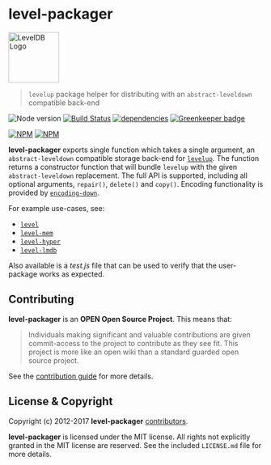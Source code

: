 level-packager
==============

<img alt="LevelDB Logo" height="100" src="http://leveldb.org/img/logo.svg">

> `levelup` package helper for distributing with an `abstract-leveldown` compatible back-end

![Node version](https://img.shields.io/badge/Node.js-%3E%3D6.0.0-orange.svg?style=flat-square)
[![Build Status](https://secure.travis-ci.org/Level/packager.png)](http://travis-ci.org/Level/packager)
[![dependencies](https://david-dm.org/Level/packager.svg)](https://david-dm.org/level/packager)
[![Greenkeeper badge](https://badges.greenkeeper.io/Level/packager.svg)](https://greenkeeper.io/)

[![NPM](https://nodei.co/npm/level-packager.png?stars&downloads)](https://nodei.co/npm/level-packager/)
[![NPM](https://nodei.co/npm-dl/level-packager.png)](https://nodei.co/npm/level-packager/)

**level-packager** exports single function which takes a single argument, an `abstract-leveldown` compatible storage back-end for [`levelup`](https://github.com/Level/levelup). The function returns a constructor function that will bundle `levelup` with the given `abstract-leveldown` replacement. The full API is supported, including all optional arguments, `repair()`, `delete()` and `copy()`. Encoding functionality is provided by [`encoding-down`](https://github.com/Level/encoding-down).

For example use-cases, see:

* [`level`](https://github.com/Level/level)
* [`level-mem`](https://github.com/Level/level-mem)
* [`level-hyper`](https://github.com/Level/level-hyper)
* [`level-lmdb`](https://github.com/Level/level-lmdb)

Also available is a *test.js* file that can be used to verify that the user-package works as expected.

<a name="contributing"></a>
Contributing
------------

**level-packager** is an **OPEN Open Source Project**. This means that:

> Individuals making significant and valuable contributions are given commit-access to the project to contribute as they see fit. This project is more like an open wiki than a standard guarded open source project.

See the [contribution guide](https://github.com/Level/community/blob/master/CONTRIBUTING.md) for more details.

<a name="license"></a>
License &amp; Copyright
-------------------

Copyright (c) 2012-2017 **level-packager** [contributors](https://github.com/level/community#contributors).

**level-packager** is licensed under the MIT license. All rights not explicitly granted in the MIT license are reserved. See the included `LICENSE.md` file for more details.
